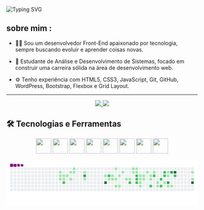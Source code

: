 ![Typing SVG](https://readme-typing-svg.demolab.com?font=Fira+Code&size=30&pause=1000&center=true&vCenter=true&width=600&lines=Olá!+Meu+nome+é+Gabriel+Ferrari.;Seja+bem-vindo!)




<h2> sobre mim :</h2>

- 👨‍💻 Sou um desenvolvedor Front-End apaixonado por tecnologia, sempre buscando evoluir e aprender coisas novas.
  
- 📘 Estudante de Análise e Desenvolvimento de Sistemas, focado em construir uma carreira sólida na área de desenvolvimento web.
  
- ⚙️ Tenho experiência com HTML5, CSS3, JavaScript, Git, GitHub, WordPress, Bootstrap, Flexbox e Grid Layout.

 <hr>

  <div align="center">
  <a href="https://github.com/GabriellFerrari">
    <img height="180em" src="https://github-readme-stats.vercel.app/api?username=GabriellFerrari&show_icons=true&theme=dark&include_all_commits=true&count_private=true"/>
    <img height="180em" src="https://github-readme-stats.vercel.app/api/top-langs/?username=GabriellFerrari&layout=compact&langs_count=16&theme=dark"/>
  </a>
</div>


<h2>🛠️ Tecnologias e Ferramentas</h2>
<div align="center">
  <img src="https://cdn.jsdelivr.net/gh/devicons/devicon/icons/javascript/javascript-original.svg" width="40" height="40"/>
  <img src="https://cdn.jsdelivr.net/gh/devicons/devicon/icons/html5/html5-original.svg" width="40" height="40"/>
  <img src="https://cdn.jsdelivr.net/gh/devicons/devicon/icons/css3/css3-original.svg" width="40" height="40"/>
  <img src="https://cdn.jsdelivr.net/gh/devicons/devicon/icons/python/python-original.svg" width="40" height="40"/>
  <img src="https://cdn.jsdelivr.net/gh/devicons/devicon/icons/git/git-original.svg" width="40" height="40"/>
  <img src="https://cdn.jsdelivr.net/gh/devicons/devicon/icons/wordpress/wordpress-original.svg" width="40" height="40"/>
  <img src="https://cdn.jsdelivr.net/gh/devicons/devicon/icons/figma/figma-original.svg" width="40" height="40"/>
  <img src="https://cdn.jsdelivr.net/gh/devicons/devicon/icons/notion/notion-original.svg" width="40" height="40"/>
</div>

![snake gif](https://github.com/GabriellFerrari/GabriellFerrari/blob/output/github-contribution-grid-snake.gif)


